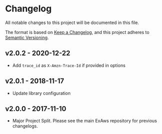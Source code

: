 # Changelog

All notable changes to this project will be documented in this file.

The format is based on [Keep a Changelog](https://keepachangelog.com/en/1.0.0/),
and this project adheres to [Semantic Versioning](https://semver.org/spec/v2.0.0.html).

## v2.0.2 - 2020-12-22

* Add `trace_id` as `X-Amzn-Trace-Id` if provided in options

## v2.0.1 - 2018-11-17

* Update library configuration

## v2.0.0 - 2017-11-10

* Major Project Split. Please see the main ExAws repository for previous changelogs.
